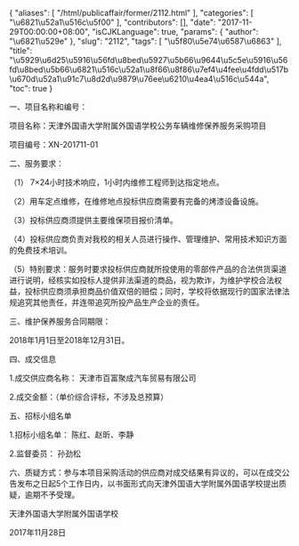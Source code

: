{
    "aliases": [
        "/html/publicaffair/former/2112.html"
    ],
    "categories": [
        "\u6821\u52a1\u516c\u5f00"
    ],
    "contributors": [],
    "date": "2017-11-29T00:00:00+08:00",
    "isCJKLanguage": true,
    "params": {
        "author": "\u6821\u529e"
    },
    "slug": "2112",
    "tags": [
        "\u5f80\u5e74\u6587\u6863"
    ],
    "title": "\u5929\u6d25\u5916\u56fd\u8bed\u5927\u5b66\u9644\u5c5e\u5916\u56fd\u8bed\u5b66\u6821\u516c\u52a1\u8f66\u8f86\u7ef4\u4fee\u4fdd\u517b\u670d\u52a1\u91c7\u8d2d\u9879\u76ee\u6210\u4ea4\u516c\u544a",
    "toc": true
}

一、项目名称和编号：




项目名称：天津外国语大学附属外国语学校公务车辆维修保养服务采购项目




项目编号：XN-201711-01




二、服务要求：




（1） 7×24小时技术响应，1小时内维修工程师到达指定地点。




（2）用车定点维修，在维修地点投标供应商需要有完备的烤漆设备设施。




（3）投标供应商须提供主要维保项目报价清单。




（4）投标供应商负责对我校的相关人员进行操作、管理维护、常用技术知识方面的免费技术培训。




（5）特别要求：服务时要求投标供应商就所投使用的零部件产品的合法供货渠道进行说明，经核实如投标人提供非法渠道的商品，视为欺诈，为维护学校合法权益，投标供应商须承担商品价值双倍的赔偿；同时，学校将依据现行的国家法律法规追究其他责任，并连带追究所投产品生产企业的责任。




三、维护保养服务合同期限：




2018年1月1日至2018年12月31日。




四、成交信息




1.成交供应商名称： 天津市百富聚成汽车贸易有限公司




2.成交金额：（单价综合评标，不涉及总预算） 




五、招标小组名单




1.招标小组名单： 陈红、赵昕、李静




2.监督委员： 孙劲松




六、质疑方式：参与本项目采购活动的供应商对成交结果有异议的，可以在成交公告发布之日起5个工作日内，以书面形式向天津外国语大学附属外国语学校提出质疑，逾期不予受理。




天津外国语大学附属外国语学校




2017年11月28日


